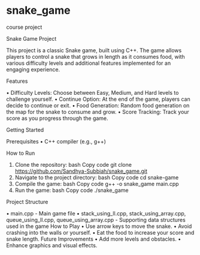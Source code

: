 # snake_game
course project


Snake Game Project

This project is a classic Snake game, built using C++. The game allows players to control a snake that grows in length as it consumes food, with various difficulty levels and additional features implemented for an engaging experience.


Features

•	Difficulty Levels: Choose between Easy, Medium, and Hard levels to challenge yourself.
•	Continue Option: At the end of the game, players can decide to continue or exit.
•	Food Generation: Random food generation on the map for the snake to consume and grow.
•	Score Tracking: Track your score as you progress through the game.


Getting Started

Prerequisites
•	C++ compiler (e.g., g++)

How to Run
1.	Clone the repository:
bash
Copy code
git clone https://github.com/Sandhya-Subbiah/snake_game.git
2.	Navigate to the project directory:
bash
Copy code
cd snake-game
3.	Compile the game:
bash
Copy code
g++ -o snake_game main.cpp
4.	Run the game:
bash
Copy code
./snake_game


Project Structure

•	main.cpp - Main game file
•	stack_using_ll.cpp, stack_using_array.cpp, queue_using_ll.cpp, queue_using_array.cpp - Supporting data structures used in the game
How to Play
•	Use arrow keys to move the snake.
•	Avoid crashing into the walls or yourself.
•	Eat the food to increase your score and snake length.
Future Improvements
•	Add more levels and obstacles.
•	Enhance graphics and visual effects.

